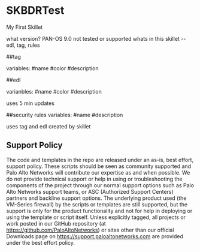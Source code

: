 # SKBDRTest

My First Skillet

what version?  PAN-OS 9.0 not tested or supported
whats in this skillet -- edl, tag, rules

##tag

variables:
#name
#color
#description

##edl

varianbles:
#name
#color
#description

uses 5 min updates


##security rules
variables:
#name
#description

uses tag and edl created by skillet





## Support Policy
The code and templates in the repo are released under an as-is, best effort, support policy.
These scripts should be seen as community supported and Palo Alto Networks will contribute
our expertise as and when possible. We do not provide technical support or help in using
or troubleshooting the components of the project through our normal support options
such as Palo Alto Networks support teams, or ASC (Authorized Support Centers) partners
and backline support options. The underlying product used (the VM-Series firewall)
by the scripts or templates are still supported, but the support is only for the
product functionality and not for help in deploying or using the template or script itself.
Unless explicitly tagged, all projects or work posted in our GitHub repository
(at https://github.com/PaloAltoNetworks) or sites other than our official Downloads page
on https://support.paloaltonetworks.com are provided under the best effort policy.


